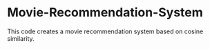 # Movie-Recommendation-System
This code creates a movie recommendation system based on cosine similarity.
